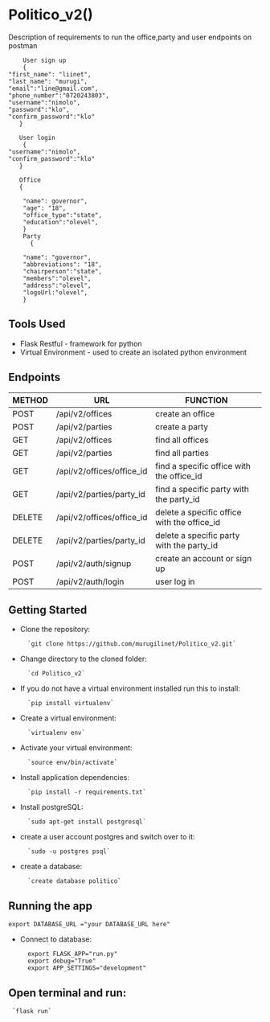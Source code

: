 # Politico_v2(\)
Description of requirements to run the office,party and user endpoints on postman

        User sign up
        {
	"first_name": "liinet",
	"last_name": "murugi",
	"email":"line@gmail.com", 
	"phone_number":"0720243803", 
	"username":"nimolo", 
	"password":"klo",
	"confirm_password":"klo"
	   } 

       User login
        {
	"username":"nimolo", 
	"confirm_password":"klo"
	   } 

       Office
       {
            
        "name": governor",
        "age": "18",
        "office_type":"state", 
        "education":"olevel",  
        }
        Party
          {
            
        "name": "governor",
        "abbreviations": "18",
        "chairperson":"state", 
        "members":"olevel", 
        "address":"olevel", 
        "logoUrl:"olevel",  
        }

## Tools Used

* Flask Restful - framework for python
* Virtual Environment - used to create an isolated python environment

## Endpoints
|   METHOD       |    URL                    | FUNCTION
|  ------------  | ----------                |  ---------
|   POST         | /api/v2/offices           |  create an office 
|   POST         | /api/v2/parties           |  create a party
|   GET          | /api/v2/offices           |  find all offices
|   GET          | /api/v2/parties           |  find all parties
|   GET          | /api/v2/offices/office_id |  find a specific office with the office_id
|   GET          | /api/v2/parties/party_id  |  find a specific party with the party_id
|   DELETE       | /api/v2/offices/office_id |  delete a specific office with the office_id
|   DELETE       | /api/v2/parties/party_id  |  delete a specific party with  the party_id
|   POST         | /api/v2/auth/signup       |  create an account or sign up
|   POST         | /api/v2/auth/login        |  user log in


## Getting Started

* Clone the repository:
        
        `git clone https://github.com/murugilinet/Politico_v2.git`
* Change directory to the cloned folder:

        `cd Politico_v2`
* If you do not have a virtual environment installed run this to install:

        `pip install virtualenv`
* Create a virtual environment:

        `virtualenv env`
* Activate your virtual environment:

        `source env/bin/activate`

* Install application dependencies:

        `pip install -r requirements.txt`

* Install postgreSQL:

        `sudo apt-get install postgresql`

* create a user account postgres and switch over to it:

        `sudo -u postgres psql`

* create a database:

        `create database politico`

## Running the app

    export DATABASE_URL ="your DATABASE_URL here"


* Connect to database:
         
        export FLASK_APP="run.py"
        export debug="True"
        export APP_SETTINGS="development"

## Open terminal and run:

     `flask run`

        